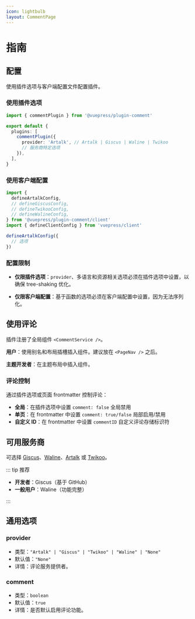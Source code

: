 ```yaml
---
icon: lightbulb
layout: CommentPage
---
```


# 指南

## 配置

使用插件选项与客户端配置文件配置插件。

### 使用插件选项

```ts title=".vuepress/config.ts"
import { commentPlugin } from '@vuepress/plugin-comment'

export default {
  plugins: [
    commentPlugin({
      provider: 'Artalk', // Artalk | Giscus | Waline | Twikoo
      // 服务商特定选项
    }),
  ],
}
```

### 使用客户端配置

```ts title=".vuepress/client.ts"
import {
  defineArtalkConfig,
  // defineGiscusConfig,
  // defineTwikooConfig,
  // defineWalineConfig,
} from '@vuepress/plugin-comment/client'
import { defineClientConfig } from 'vuepress/client'

defineArtalkConfig({
  // 选项
})
```

### 配置限制

- **仅限插件选项**：`provider`、多语言和资源相关选项必须在插件选项中设置，以确保 tree-shaking 优化。

- **仅限客户端配置**：基于函数的选项必须在客户端配置中设置，因为无法序列化。

## 使用评论

插件注册了全局组件 `<CommentService />`。

**用户**：使用别名和布局插槽插入组件。建议放在 `<PageNav />` 之后。

**主题开发者**：在主题布局中插入组件。

### 评论控制

通过插件选项或页面 frontmatter 控制评论：

- **全局**：在插件选项中设置 `comment: false` 全局禁用
- **单页**：在 frontmatter 中设置 `comment: true/false` 局部启用/禁用
- **自定义 ID**：在 frontmatter 中设置 `commentID` 自定义评论存储标识符

## 可用服务商

可选择 [Giscus](giscus/README.md)、[Waline](waline/README.md)、[Artalk](artalk/README.md) 或 [Twikoo](twikoo/README.md)。

::: tip 推荐

- **开发者**：Giscus（基于 GitHub）
- **一般用户**：Waline（功能完整）

:::

## 通用选项

### provider <Badge text="仅限插件选项" type="warning"/>

- 类型：`"Artalk" | "Giscus" | "Twikoo" | "Waline" | "None"`
- 默认值：`"None"`
- 详情：评论服务提供者。

### comment

- 类型：`boolean`
- 默认值：`true`
- 详情：是否默认启用评论功能。

